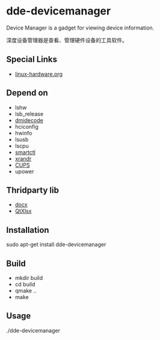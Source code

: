 # dde-devicemanager
Device Manager is a gadget for viewing device information.


深度设备管理器是查看、管理硬件设备的工具软件。

## Special Links
* [linux-hardware.org](https://linux-hardware.org/)

## Depend on 
* lshw
* lsb_release
* [dmidecode](http://www.nongnu.org/dmidecode/)
* hciconfig
* hwinfo
* lsusb
* lscpu
* [smartctl](https://www.smartmontools.org/)
* [xrandr](https://www.x.org/wiki/Projects/XRandR/)
* [CUPS](https://www.cups.org/index.html)
* upower

## Thridparty lib
* [docx](https://github.com/lpxxn/docx)
* [QtXlsx](http://qtxlsx.debao.me)

## Installation
sudo apt-get install dde-devicemanager

## Build
* mkdir build
* cd build
* qmake ..
* make

## Usage
./dde-devicemanager